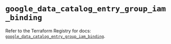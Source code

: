 # `google_data_catalog_entry_group_iam_binding`

Refer to the Terraform Registry for docs: [`google_data_catalog_entry_group_iam_binding`](https://registry.terraform.io/providers/hashicorp/google-beta/5.17.0/docs/resources/google_data_catalog_entry_group_iam_binding).
